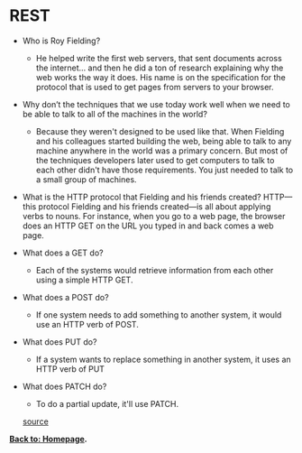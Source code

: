 # REST

- Who is Roy Fielding?

  - He helped write the first web servers, that sent documents across the internet… and then he did a ton of research explaining why the web works the way it does. His name is on the specification for the protocol that is used to get pages from servers to your browser.

- Why don’t the techniques that we use today work well when we need to be able to talk to all of the machines in the world?

  - Because they weren't designed to be used like that. When Fielding and his colleagues started building the web, being able to talk to any machine anywhere in the world was a primary concern. But most of the techniques developers later used to get computers to talk to each other didn't have those requirements. You just needed to talk to a small group of machines.

- What is the HTTP protocol that Fielding and his friends created?
  HTTP—this protocol Fielding and his friends created—is all about applying verbs to nouns. For instance, when you go to a web page, the browser does an HTTP GET on the URL you typed in and back comes a web page.

- What does a GET do?
  - Each of the systems would retrieve information from each other using a simple HTTP GET.
- What does a POST do?
  - If one system needs to add something to another system, it would use an HTTP verb of POST.
- What does PUT do?
  - If a system wants to replace something in another system, it uses an HTTP verb of PUT
- What does PATCH do?
  - To do a partial update, it'll use PATCH.

  [source](https://gist.github.com/brookr/5977550)

**[Back to: Homepage](https://omarhumamah.github.io/reading-note/).**
